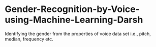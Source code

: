 # Gender-Recognition-by-Voice-using-Machine-Learning-Darsh
Identifying the gender from the properties of voice data set i.e., pitch, median, frequency etc. 

